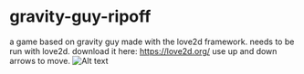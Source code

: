 # gravity-guy-ripoff
a game based on gravity guy made with the love2d framework.
needs to be run with love2d. download it here: https://love2d.org/
use up and down arrows to move.
![Alt text](/../<recording>/gravity_guy_r.gif?raw=true "Optional Title")
